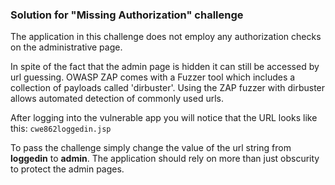 ### Solution for "Missing Authorization" challenge

The application in this challenge does not employ any authorization checks on the administrative page.

In spite of the fact that the admin page is hidden it can still be accessed by url guessing. 
OWASP ZAP comes with a Fuzzer tool which includes a collection of payloads called 'dirbuster'. Using the ZAP fuzzer with dirbuster allows automated detection of commonly used urls.

After logging into the vulnerable app you will notice that the URL looks like this: `cwe862loggedin.jsp`

To pass the challenge simply change the value of the url string from **loggedin** to **admin**. The application should rely on more than just obscurity to protect the admin pages.
